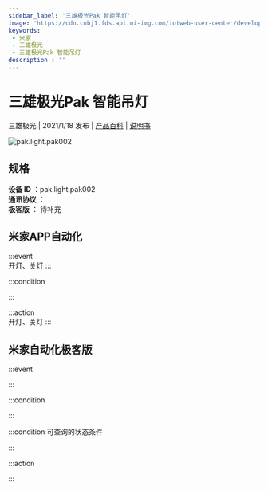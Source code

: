 ```yaml
---
sidebar_label: '三雄极光Pak 智能吊灯'
image: 'https://cdn.cnbj1.fds.api.mi-img.com/iotweb-user-center/developer_1679047839327GqaRGCle.png?GalaxyAccessKeyId=AKVGLQWBOVIRQ3XLEW&Expires=9223372036854775807&Signature=C3tjQhAJaagFGiHK3zC/Rt3p7EI='
keywords: 
 - 米家
 - 三雄极光
 - 三雄极光Pak 智能吊灯
description : ''
---
```

# 三雄极光Pak 智能吊灯

三雄极光 | 2021/1/18 发布 | [产品百科](https://home.mi.com/webapp/content/baike/product/index.html?model=pak.light.pak002/) | [说明书](https://home.mi.com/views/introduction.html?model=pak.light.pak002&region=cn)

![pak.light.pak002](https://cdn.cnbj1.fds.api.mi-img.com/iotweb-user-center/developer_1679047839327GqaRGCle.png?GalaxyAccessKeyId=AKVGLQWBOVIRQ3XLEW&Expires=9223372036854775807&Signature=C3tjQhAJaagFGiHK3zC/Rt3p7EI=)

## 规格  
> 
**设备 ID** ：pak.light.pak002  
**通讯协议** ：  
**极客版**  ： 待补充 


## 米家APP自动化  

:::event  
开灯、关灯
:::

:::condition  

:::

:::action   
开灯、关灯
:::

## 米家自动化极客版  

:::event  

:::

:::condition  

:::

:::condition 可查询的状态条件  

:::

:::action  

:::

        
